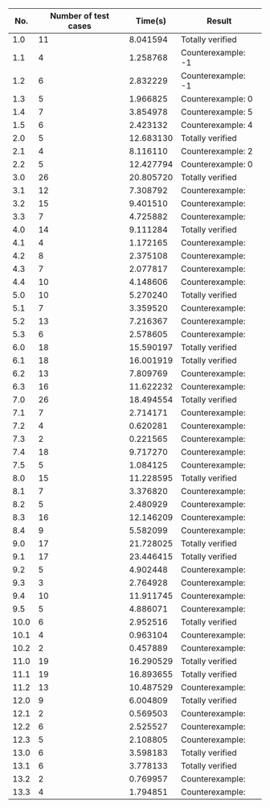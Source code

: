 
| No.   | Number of test cases | Time(s)   | Result            |
|-------|----------------------|-----------|-------------------|
| 1.0   | 11                   | 8.041594  | Totally verified  |
| 1.1   | 4                    | 1.258768  | Counterexample: -1    |
| 1.2   | 6                    | 2.832229  | Counterexample: -1    |
| 1.3   | 5                    | 1.966825  | Counterexample:  0    |
| 1.4   | 7                    | 3.854978  | Counterexample:  5    |
| 1.5   | 6                    | 2.423132  | Counterexample:  4    |
| 2.0   | 5                    | 12.683130 | Totally verified  |
| 2.1   | 4                    | 8.116110  | Counterexample:  2    |
| 2.2   | 5                    | 12.427794 | Counterexample:  0    |
| 3.0   | 26                   | 20.805720 | Totally verified  |
| 3.1   | 12                   | 7.308792  | Counterexample:    |
| 3.2   | 15                   | 9.401510  | Counterexample:    |
| 3.3   | 7                    | 4.725882  | Counterexample:    |
| 4.0   | 14                   | 9.111284  | Totally verified  |
| 4.1   | 4                    | 1.172165  | Counterexample:    |
| 4.2   | 8                    | 2.375108  | Counterexample:    |
| 4.3   | 7                    | 2.077817  | Counterexample:    |
| 4.4   | 10                   | 4.148606  | Counterexample:    |
| 5.0   | 10                   | 5.270240  | Totally verified  |
| 5.1   | 7                    | 3.359520  | Counterexample:    |
| 5.2   | 13                   | 7.216367  | Counterexample:    |
| 5.3   | 6                    | 2.578605  | Counterexample:    |
| 6.0   | 18                   | 15.590197 | Totally verified  |
| 6.1   | 18                   | 16.001919 | Totally verified  |
| 6.2   | 13                   | 7.809769  | Counterexample:    |
| 6.3   | 16                   | 11.622232 | Counterexample:    |
| 7.0   | 26                   | 18.494554 | Totally verified  |
| 7.1   | 7                    | 2.714171  | Counterexample:    |
| 7.2   | 4                    | 0.620281  | Counterexample:    |
| 7.3   | 2                    | 0.221565  | Counterexample:    |
| 7.4   | 18                   | 9.717270  | Counterexample:    |
| 7.5   | 5                    | 1.084125  | Counterexample:    |
| 8.0   | 15                   | 11.228595 | Totally verified  |
| 8.1   | 7                    | 3.376820  | Counterexample:    |
| 8.2   | 5                    | 2.480929  | Counterexample:    |
| 8.3   | 16                   | 12.146209 | Counterexample:    |
| 8.4   | 9                    | 5.582099  | Counterexample:    |
| 9.0   | 17                   | 21.728025 | Totally verified  |
| 9.1   | 17                   | 23.446415 | Totally verified  |
| 9.2   | 5                    | 4.902448  | Counterexample:    |
| 9.3   | 3                    | 2.764928  | Counterexample:    |
| 9.4   | 10                   | 11.911745 | Counterexample:    |
| 9.5   | 5                    | 4.886071  | Counterexample:    |
| 10.0  | 6                    | 2.952516  | Totally verified  |
| 10.1  | 4                    | 0.963104  | Counterexample:    |
| 10.2  | 2                    | 0.457889  | Counterexample:    |
| 11.0  | 19                   | 16.290529 | Totally verified  |
| 11.1  | 19                   | 16.893655 | Totally verified  |
| 11.2  | 13                   | 10.487529 | Counterexample:    |
| 12.0  | 9                    | 6.004809  | Totally verified  |
| 12.1  | 2                    | 0.569503  | Counterexample:    |
| 12.2  | 6                    | 2.525527  | Counterexample:    |
| 12.3  | 5                    | 2.108805  | Counterexample:    |
| 13.0  | 6                    | 3.598183  | Totally verified  |
| 13.1  | 6                    | 3.778133  | Totally verified  |
| 13.2  | 2                    | 0.769957  | Counterexample:    |
| 13.3  | 4                    | 1.794851  | Counterexample:    |
